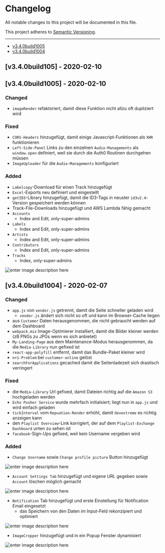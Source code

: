 # Changelog

All notable changes to this project will be documented in this file.

This project adheres to [Semantic Versioning](https://semver.org/spec/v2.0.0.html).

---

- [v3.4.0build1005](#v3.4.0build1005)
- [v3.4.0build1004](#v3.4.0build1004)

<a name="v3.4.0build1005"></a>
## [v3.4.0build105] - 2020-02-10
## [v3.4.0build1005] - 2020-02-10
### Changed
 - `imageRender` refaktoriert, damit diese Funktion nicht allzu oft dupliziert wird
### Fixed
 - `CORS-Headers` hinzugefügt, damit einige Javascript-Funktionen als `XHR` funktionieren
 - `Left-Side-Panel` Links zu den einzelnen `Audio-Managements` als `window.open` definiert, weil sie durch die Auth0 Routinen durchgehen müssen
 - `ImageUploader` für die `Audio-Managements` konfiguriert
### Added
- `Labelcopy`-Download für einen Track hinzugefügt
- `Excel`-Exports neu definiert und eingestellt
- `getID3`-Library hinzugefügt, damit die ID3-Tags in neuster `id3v2.4`-Version gespeichert werden können
- Track-File-Downloads hinzugefügt und AWS Lambda fähig gemacht
- `Accounts`
	- Index and Edit, only-super-admins
- `Labels`
	- Index and Edit, only-super-admins
- `Artists`
	- Index and Edit, only-super-admins
- `Contributors`
	- Index and Edit, only-super-admins
- `Tracks`
	- Index, only-super-admins
	
![enter image description here](https://s3.eu-central-1.amazonaws.com/affekt-assets/share/2020/02/chrome_LlUIetLOp3.png)

<a name="v3.4.0build1004"></a>
## [v3.4.0build1004] - 2020-02-07

### Changed
 - `app.js` von `vendor.js`  getrennt, damit die Seite schneller geladen wird
	- `vendor.js` ändert sich nicht so oft und kann im Browser-Cache liegen
 - aus `Customer` Daten herausgenommen, die nicht gebraucht werden auf dem Dashboard
 - `webpack.mix` Image-Optimierer installiert, damit die Bilder kleiner werden (zB PNGs zu JPGs wenn es sich anbietet)
 - `My-Landing-Page` aus dem Maintenance-Modus herausgenommen, da die `Media-Library` nun gefixed ist
 - `react-app-polyfill` entfernt, damit das Bundle-Paket kleiner wird
 - `n+1-Problem` bei `customer-online` gelöst
 - `searchForApplications` gecached damit die Seitenladezeit sich drastisch verringert
### Fixed
 - die `Media-Library` Url gefixed, damit Dateien richtig auf die `Amazon S3` hochgeladen werden
 - `Echo Pusher Service` wurde mehrfach initialsiert; liegt nun in `app.js` und wird einfach geladen
 - `tickInterval` vom `Repuation-Render` erhöht, damit `devextreme` es richtig anzeigen kann
 - den `Playlist Overview`-Link korrigiert, der auf dem `Playlist-Exchange Dashboard` unten zu sehen ist
 - `facebook`-Sign-Ups gefixed, weil kein Username vergeben wird

### Added
- `Change Username` sowie `Change profile picture` Button hinzugefügt

![enter image description here](https://s3.eu-central-1.amazonaws.com/affekt-assets/share/2020/02/chrome_sIJUopxwSo.png)
- `Account Settings Tab` hinzugefügt und eigene URL gegeben sowie `Account` löschen möglich gemacht

![enter image description here](https://s3.eu-central-1.amazonaws.com/affekt-assets/share/2020/02/chrome_T0yas5yNqj.png)
- `Notification` Tab hinzugefügt und erste Einstellung für Notification Email eingesetzt
	- das Speichern von den Daten im Input-Feld rekonzipiert und optimiert

![enter image description here](https://s3.eu-central-1.amazonaws.com/affekt-assets/share/2020/02/chrome_JulRnA8im5.png)
- `ImageCropper` hinzugefügt und in ein Popup Fenster dynamisiert

![enter image description here](https://s3.eu-central-1.amazonaws.com/affekt-assets/share/2020/02/chrome_M6koulUg9g.png)
